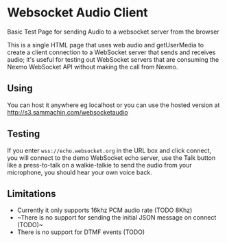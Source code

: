 # Websocket Audio Client

Basic Test Page for sending Audio to a websocket server from the browser

This is a single HTML page that uses web audio and getUserMedia to create a client connection to a WebSocket server that sends and receives audio; it's useful for testing out WebSocket servers that are consuming the Nexmo WebSocket API without making the call from Nexmo.

## Using
You can host it anywhere eg localhost or you can use the hosted version at http://s3.sammachin.com/websocketaudio

## Testing
If you enter `wss://echo.websocket.org` in the URL box and click connect, you will connect to the demo WebSocket echo server, use the Talk button like a press-to-talk on a walkie-talkie to send the audio from your microphone, you should hear your own voice back.

## Limitations
* Currently it only supports 16khz PCM audio rate (TODO 8Khz)
* ~There is no support for sending the initial JSON message on connect (TODO)~
* There is no support for DTMF events (TODO)

